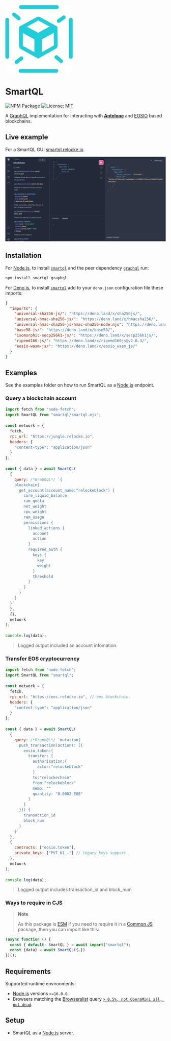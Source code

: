 ![smartql logo](/static/smartql.svg)

# SmartQL

[![NPM Package](https://img.shields.io/npm/v/smartql.svg)](https://www.npmjs.org/package/smartql) [![License: MIT](https://img.shields.io/badge/License-MIT-yellow.svg)](https://github.com/pur3miish/smartql/blob/main/LICENSE)

A [GraphQL](https://graphql.org/) implementation for interacting with **[Antelope](https://antelope.io/)** and [EOSIO](https://eos.io/) based blockchains.

## Live example

For a SmartQL GUI [smartql.relocke.io](https://smartql.relocke.io).

![smartql screenshot](/static/smartql-screen.png)

## Installation

For [Node.js](https://nodejs.org), to install [`smartql`](https://npm.im/eos-ecc) and the peer dependency [`graphql`](https://npm.im/graphql) run:

```sh
npm install smartql graphql
```

For [Deno.js](https://deno.land), to install [`smartql`](https://deno.land/x/smartql) add to your `deno.json` configuration file these imports:

```json
{
  "imports": {
    "universal-sha256-js/": "https://deno.land/x/sha256js/",
    "universal-hmac-sha256-js/": "https://deno.land/x/hmacsha256/",
    "universal-hmac-sha256-js/hmac-sha256-node.mjs": "https://deno.land/x/hmacsha256/hmac-sha256-deno.mjs",
    "base58-js/": "https://deno.land/x/base58/",
    "isomorphic-secp256k1-js/": "https://deno.land/x/secp256k1js/",
    "ripemd160-js/": "https://deno.land/x/ripemd160js@v2.0.3/",
    "eosio-wasm-js/": "https://deno.land/x/eosio_wasm_js/"
  }
}
```

## Examples

See the examples folder on how to run SmartQL as a [Node.js](https://nodejs.org) endpoint.

### Query a blockchain account

```js
import fetch from "node-fetch";
import SmartQL from "smartql/smartql.mjs";

const network = {
  fetch,
  rpc_url: "https://jungle.relocke.io",
  headers: {
    "content-type": "application/json"
  }
};

const { data } = await SmartQL(
  {
    query: /*GraphQL*/ `{
    blockchain{
      get_account(account_name:"relockeblock") {
        core_liquid_balance
        ram_quota
        net_weight
        cpu_weight
        ram_usage
        permissions {
          linked_actions {
            account
            action
          }
          required_auth {
            keys {
              key
              weight
            }
            threshold
          }
        }
      }
    }
  }`
  },
  {},
  network
);

console.log(data);
```

> Logged output included an account infomation.

### Transfer EOS cryptocurrency

```js
import fetch from "node-fetch";
import SmartQL from "smartql";

const network = {
  fetch,
  rpc_url: "https://eos.relocke.io", // eos blockchain.
  headers: {
    "content-type": "application/json"
  }
};

const { data } = await SmartQL(
  {
    query: /*GraphQL*/ `mutation{
      push_transaction(actions: [{
        eosio_token:{
          transfer: {
            authorization:{
              actor:"relockeblock"
            }
            to:"relockechain"
            from:"relockeblock"
            memo: ""
            quantity: "0.0002 EOS"
          }
        }
      }]) {
        transaction_id
        block_num
      }
    }`
  },
  {
    contracts: ["eosio.token"],
    private_keys: ["PVT_K1_…"] // legacy keys support.
  },
  network
);

console.log(data);
```

> Logged output includes transaction_id and block_num

### Ways to require in CJS

> **Note**
>
> As this package is [ESM](https://nodejs.org/docs/latest-v16.x/api/esm.html) if you need to require it in a [Common JS](https://nodejs.org/docs/latest-v16.x/api/modules.html) package, then you can import like this:

```js
(async function () {
  const { default: SmartQL } = await import("smartql");
  const {data} = await SmartQL({…})
})();
```

## Requirements

Supported runtime environments:

- [Node.js](https://nodejs.org) versions `>=16.0.0`.
- Browsers matching the [Browserslist](https://browsersl.ist) query [`> 0.5%, not OperaMini all, not dead`](https://browsersl.ist/?q=%3E+0.5%25%2C+not+OperaMini+all%2C+not+dead).

## Setup

- SmartQL as a [Node.js](/examples/as_node.mjs) server.
